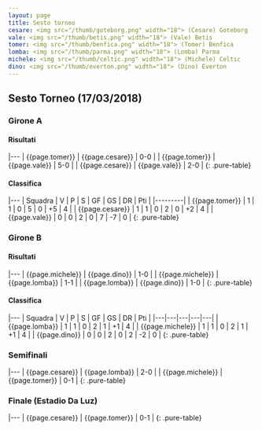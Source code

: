 ```yaml
---
layout: page
title: Sesto torneo
cesare: <img src="/thumb/goteborg.png" width="18"> (Cesare) Goteborg
vale: <img src="/thumb/betis.png" width="18"> (Vale) Betis
tomer: <img src="/thumb/benfica.png" width="18"> (Tomer) Benfica
lomba: <img src="/thumb/parma.png" width="18"> (Lomba) Parma
michele: <img src="/thumb/celtic.png" width="18"> (Michele) Celtic
dino: <img src="/thumb/everton.png" width="18"> (Dino) Everton
---
```


<link rel="stylesheet" href="https://unpkg.com/purecss@1.0.0/build/pure-min.css" integrity="sha384-nn4HPE8lTHyVtfCBi5yW9d20FjT8BJwUXyWZT9InLYax14RDjBj46LmSztkmNP9w" crossorigin="anonymous">

## Sesto Torneo (17/03/2018)

### Girone A

#### Risultati

|---
| {{page.tomer}} | {{page.cesare}}    | 0-0 |
| {{page.tomer}} | {{page.vale}}    | 5-0 |
| {{page.cesare}} | {{page.vale}}   | 2-0 |
{: .pure-table}

#### Classifica

|---
| Squadra | V | P | S | GF | GS | DR | Pti |
|---------|
| {{page.tomer}} | 1 | 1 | 0 | 5 | 0 | +5 | 4 |
| {{page.cesare}} | 1 | 1 | 0 | 2 | 0 | +2 | 4 |
| {{page.vale}} | 0 | 0 | 2 | 0 | 7 | -7 | 0 |
{: .pure-table}

### Girone B

#### Risultati

|---
| {{page.michele}} | {{page.dino}}    | 1-0 |
| {{page.michele}} | {{page.lomba}}    | 1-1 |
| {{page.lomba}} | {{page.dino}}   | 1-0 |
{: .pure-table}

#### Classifica

|---
| Squadra | V | P | S | GF | GS | DR | Pti |
|---|---|---|---|---|
| {{page.lomba}} | 1 | 1 | 0 | 2 | 1 | +1 | 4 |
| {{page.michele}} | 1 | 1 | 0 | 2 | 1 | +1 | 4 |
| {{page.dino}} | 0 | 0 | 2 | 0 | 2 | -2 | 0 |
{: .pure-table}

### Semifinali

|---
| {{page.cesare}} | {{page.lomba}} | 2-0 |
| {{page.michele}} | {{page.tomer}} | 0-1 | 
{: .pure-table}

### Finale (Estadio Da Luz)

|---
| {{page.cesare}} | {{page.tomer}} | 0-1 |
{: .pure-table}

